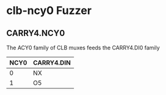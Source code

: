 # clb-ncy0 Fuzzer

## CARRY4.NCY0

The ACY0 family of CLB muxes feeds the CARRY4.DI0 family

| NCY0  | CARRY4.DIN       | 
|--------|------------------|
| 0      | NX               |
| 1      | O5               |

